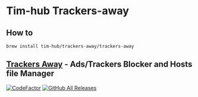 # Tim-hub Trackers-away

## How to
`brew install tim-hub/trackers-away/trackers-away`

## [Trackers Away](https://github.com/tim-hub/TrackersAway) - Ads/Trackers Blocker and Hosts file Manager
[![CodeFactor](https://www.codefactor.io/repository/github/tim-hub/trackersaway/badge)](https://www.codefactor.io/repository/github/tim-hub/trackersaway) [![GitHub All Releases](https://img.shields.io/github/downloads/tim-hub/trackersaway/total)](https://github.com/tim-hub/TrackersAway/releases/latest)
